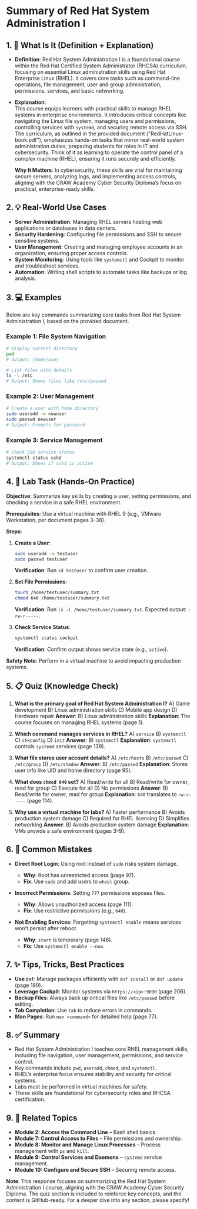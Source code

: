 # Summary of Red Hat System Administration I

## 1. 🧠 What Is It (Definition + Explanation)

* **Definition**: Red Hat System Administration I is a foundational course within the Red Hat Certified System Administrator (RHCSA) curriculum, focusing on essential Linux administration skills using Red Hat Enterprise Linux (RHEL). It covers core tasks such as command-line operations, file management, user and group administration, permissions, services, and basic networking.

* **Explanation**:  
  This course equips learners with practical skills to manage RHEL systems in enterprise environments. It introduces critical concepts like navigating the Linux file system, managing users and permissions, controlling services with `systemd`, and securing remote access via SSH. The curriculum, as outlined in the provided document ("RedHatLinux-book.pdf"), emphasizes hands-on tasks that mirror real-world system administration duties, preparing students for roles in IT and cybersecurity. Think of it as learning to operate the control panel of a complex machine (RHEL), ensuring it runs securely and efficiently.

  **Why It Matters**: In cybersecurity, these skills are vital for maintaining secure servers, analyzing logs, and implementing access controls, aligning with the CRAW Academy Cyber Security Diploma’s focus on practical, enterprise-ready skills.

## 2. 💡 Real-World Use Cases

* **Server Administration**: Managing RHEL servers hosting web applications or databases in data centers.
* **Security Hardening**: Configuring file permissions and SSH to secure sensitive systems.
* **User Management**: Creating and managing employee accounts in an organization, ensuring proper access controls.
* **System Monitoring**: Using tools like `systemctl` and Cockpit to monitor and troubleshoot services.
* **Automation**: Writing shell scripts to automate tasks like backups or log analysis.

## 3. 💻 Examples

Below are key commands summarizing core tasks from Red Hat System Administration I, based on the provided document.

### Example 1: File System Navigation
```bash
# Display current directory
pwd
# Output: /home/user

# List files with details
ls -l /etc
# Output: Shows files like /etc/passwd
```

### Example 2: User Management
```bash
# Create a user with home directory
sudo useradd -m newuser
sudo passwd newuser
# Output: Prompts for password
```

### Example 3: Service Management
```bash
# Check SSH service status
systemctl status sshd
# Output: Shows if sshd is active
```

## 4. 🧪 Lab Task (Hands-On Practice)

**Objective**: Summarize key skills by creating a user, setting permissions, and checking a service in a safe RHEL environment.

**Prerequisites**: Use a virtual machine with RHEL 9 (e.g., VMware Workstation, per document pages 3–38).

**Steps**:
1. **Create a User**:
   ```bash
   sudo useradd -m testuser
   sudo passwd testuser
   ```
   **Verification**: Run `id testuser` to confirm user creation.

2. **Set File Permissions**:
   ```bash
   touch /home/testuser/summary.txt
   chmod 640 /home/testuser/summary.txt
   ```
   **Verification**: Run `ls -l /home/testuser/summary.txt`. Expected output: `-rw-r-----`.

3. **Check Service Status**:
   ```bash
   systemctl status cockpit
   ```
   **Verification**: Confirm output shows service state (e.g., `active`).

**Safety Note**: Perform in a virtual machine to avoid impacting production systems.

## 5. 📋 Quiz (Knowledge Check)

1. **What is the primary goal of Red Hat System Administration I?**
   A) Game development
   B) Linux administration skills
   C) Mobile app design
   D) Hardware repair
   **Answer**: B) Linux administration skills
   **Explanation**: The course focuses on managing RHEL systems (page 1).

2. **Which command manages services in RHEL?**
   A) `service`
   B) `systemctl`
   C) `chkconfig`
   D) `init`
   **Answer**: B) `systemctl`
   **Explanation**: `systemctl` controls `systemd` services (page 139).

3. **What file stores user account details?**
   A) `/etc/hosts`
   B) `/etc/passwd`
   C) `/etc/group`
   D) `/etc/shadow`
   **Answer**: B) `/etc/passwd`
   **Explanation**: Stores user info like UID and home directory (page 95).

4. **What does `chmod 640` set?**
   A) Read/write for all
   B) Read/write for owner, read for group
   C) Execute for all
   D) No permissions
   **Answer**: B) Read/write for owner, read for group
   **Explanation**: `640` translates to `rw-r-----` (page 114).

5. **Why use a virtual machine for labs?**
   A) Faster performance
   B) Avoids production system damage
   C) Required for RHEL licensing
   D) Simplifies networking
   **Answer**: B) Avoids production system damage
   **Explanation**: VMs provide a safe environment (pages 3–9).

## 6. 🚨 Common Mistakes

* **Direct Root Login**: Using root instead of `sudo` risks system damage.
  * **Why**: Root has unrestricted access (page 97).
  * **Fix**: Use `sudo` and add users to `wheel` group.

* **Incorrect Permissions**: Setting `777` permissions exposes files.
  * **Why**: Allows unauthorized access (page 111).
  * **Fix**: Use restrictive permissions (e.g., `640`).

* **Not Enabling Services**: Forgetting `systemctl enable` means services won’t persist after reboot.
  * **Why**: `start` is temporary (page 148).
  * **Fix**: Use `systemctl enable --now`.

## 7. ✨ Tips, Tricks, Best Practices

* **Use `dnf`**: Manage packages efficiently with `dnf install` or `dnf update` (page 190).
* **Leverage Cockpit**: Monitor systems via `https://<ip>:9090` (page 206).
* **Backup Files**: Always back up critical files like `/etc/passwd` before editing.
* **Tab Completion**: Use `Tab` to reduce errors in commands.
* **Man Pages**: Run `man <command>` for detailed help (page 77).

## 8. ✅ Summary

* Red Hat System Administration I teaches core RHEL management skills, including file navigation, user management, permissions, and service control.
* Key commands include `pwd`, `useradd`, `chmod`, and `systemctl`.
* RHEL’s enterprise focus ensures stability and security for critical systems.
* Labs must be performed in virtual machines for safety.
* These skills are foundational for cybersecurity roles and RHCSA certification.

## 9. 🔗 Related Topics

* **Module 2: Access the Command Line** – Bash shell basics.
* **Module 7: Control Access to Files** – File permissions and ownership.
* **Module 8: Monitor and Manage Linux Processes** – Process management with `ps` and `kill`.
* **Module 9: Control Services and Daemons** – `systemd` service management.
* **Module 10: Configure and Secure SSH** – Securing remote access.

**Note**: This response focuses on summarizing the Red Hat System Administration I course, aligning with the CRAW Academy Cyber Security Diploma. The quiz section is included to reinforce key concepts, and the content is GitHub-ready. For a deeper dive into any section, please specify!